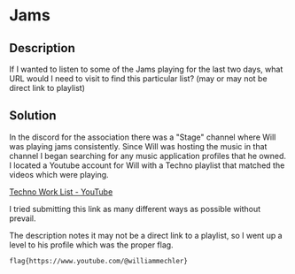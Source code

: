 # Jams

## Description

If I wanted to listen to some of the Jams playing for the last two days, what URL would I need to visit to find this particular list? 
(may or may not be direct link to playlist) 



## Solution

In the discord for the association there was a "Stage" channel where Will was playing jams consistently. Since Will was hosting the music in that channel I began searching for any music application profiles that he owned. I located a Youtube account for Will with a Techno playlist that matched the videos which were playing. 

[Techno Work List - YouTube](https://www.youtube.com/playlist?list=PLLBcnKr-7GjoA0e2NM0duqIqMjZpu3ItJ)



I tried submitting this link as many different ways as possible without prevail. 

The description notes it may not be a direct link to a playlist, so I went up a level to his profile which was the proper flag. 



```
flag{https://www.youtube.com/@williammechler}
```


